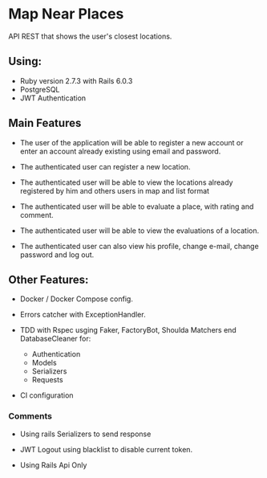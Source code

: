 # Map Near Places

API REST that shows the user's closest locations.

## Using:

- Ruby version 2.7.3 with Rails 6.0.3
- PostgreSQL
- JWT Authentication

## Main Features

- The user of the application will be able to register a new account or enter an account already existing using email and password.

- The authenticated user can register a new location.

- The authenticated user will be able to view the locations already registered by him and others users in map and list format

- The authenticated user will be able to evaluate a place, with rating and comment.

- The authenticated user will be able to view the evaluations of a location.

- The authenticated user can also view his profile, change e-mail, change password and log out.

## Other Features:

- Docker / Docker Compose config.

- Errors catcher with ExceptionHandler.

- TDD with Rspec usging Faker, FactoryBot, Shoulda Matchers end DatabaseCleaner for:
    - Authentication
    - Models
    - Serializers
    - Requests

- CI configuration
### Comments

- Using rails Serializers to send response

- JWT Logout using blacklist to disable current token.

- Using Rails Api Only
